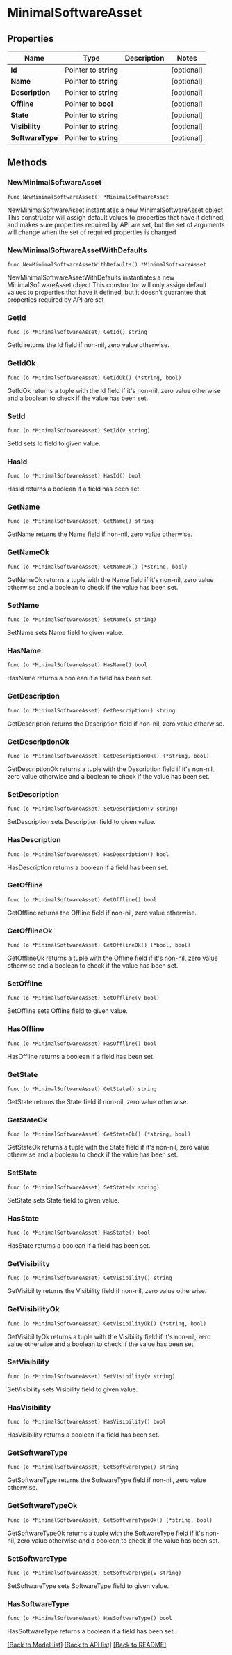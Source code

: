# MinimalSoftwareAsset

## Properties

Name | Type | Description | Notes
------------ | ------------- | ------------- | -------------
**Id** | Pointer to **string** |  | [optional] 
**Name** | Pointer to **string** |  | [optional] 
**Description** | Pointer to **string** |  | [optional] 
**Offline** | Pointer to **bool** |  | [optional] 
**State** | Pointer to **string** |  | [optional] 
**Visibility** | Pointer to **string** |  | [optional] 
**SoftwareType** | Pointer to **string** |  | [optional] 

## Methods

### NewMinimalSoftwareAsset

`func NewMinimalSoftwareAsset() *MinimalSoftwareAsset`

NewMinimalSoftwareAsset instantiates a new MinimalSoftwareAsset object
This constructor will assign default values to properties that have it defined,
and makes sure properties required by API are set, but the set of arguments
will change when the set of required properties is changed

### NewMinimalSoftwareAssetWithDefaults

`func NewMinimalSoftwareAssetWithDefaults() *MinimalSoftwareAsset`

NewMinimalSoftwareAssetWithDefaults instantiates a new MinimalSoftwareAsset object
This constructor will only assign default values to properties that have it defined,
but it doesn't guarantee that properties required by API are set

### GetId

`func (o *MinimalSoftwareAsset) GetId() string`

GetId returns the Id field if non-nil, zero value otherwise.

### GetIdOk

`func (o *MinimalSoftwareAsset) GetIdOk() (*string, bool)`

GetIdOk returns a tuple with the Id field if it's non-nil, zero value otherwise
and a boolean to check if the value has been set.

### SetId

`func (o *MinimalSoftwareAsset) SetId(v string)`

SetId sets Id field to given value.

### HasId

`func (o *MinimalSoftwareAsset) HasId() bool`

HasId returns a boolean if a field has been set.

### GetName

`func (o *MinimalSoftwareAsset) GetName() string`

GetName returns the Name field if non-nil, zero value otherwise.

### GetNameOk

`func (o *MinimalSoftwareAsset) GetNameOk() (*string, bool)`

GetNameOk returns a tuple with the Name field if it's non-nil, zero value otherwise
and a boolean to check if the value has been set.

### SetName

`func (o *MinimalSoftwareAsset) SetName(v string)`

SetName sets Name field to given value.

### HasName

`func (o *MinimalSoftwareAsset) HasName() bool`

HasName returns a boolean if a field has been set.

### GetDescription

`func (o *MinimalSoftwareAsset) GetDescription() string`

GetDescription returns the Description field if non-nil, zero value otherwise.

### GetDescriptionOk

`func (o *MinimalSoftwareAsset) GetDescriptionOk() (*string, bool)`

GetDescriptionOk returns a tuple with the Description field if it's non-nil, zero value otherwise
and a boolean to check if the value has been set.

### SetDescription

`func (o *MinimalSoftwareAsset) SetDescription(v string)`

SetDescription sets Description field to given value.

### HasDescription

`func (o *MinimalSoftwareAsset) HasDescription() bool`

HasDescription returns a boolean if a field has been set.

### GetOffline

`func (o *MinimalSoftwareAsset) GetOffline() bool`

GetOffline returns the Offline field if non-nil, zero value otherwise.

### GetOfflineOk

`func (o *MinimalSoftwareAsset) GetOfflineOk() (*bool, bool)`

GetOfflineOk returns a tuple with the Offline field if it's non-nil, zero value otherwise
and a boolean to check if the value has been set.

### SetOffline

`func (o *MinimalSoftwareAsset) SetOffline(v bool)`

SetOffline sets Offline field to given value.

### HasOffline

`func (o *MinimalSoftwareAsset) HasOffline() bool`

HasOffline returns a boolean if a field has been set.

### GetState

`func (o *MinimalSoftwareAsset) GetState() string`

GetState returns the State field if non-nil, zero value otherwise.

### GetStateOk

`func (o *MinimalSoftwareAsset) GetStateOk() (*string, bool)`

GetStateOk returns a tuple with the State field if it's non-nil, zero value otherwise
and a boolean to check if the value has been set.

### SetState

`func (o *MinimalSoftwareAsset) SetState(v string)`

SetState sets State field to given value.

### HasState

`func (o *MinimalSoftwareAsset) HasState() bool`

HasState returns a boolean if a field has been set.

### GetVisibility

`func (o *MinimalSoftwareAsset) GetVisibility() string`

GetVisibility returns the Visibility field if non-nil, zero value otherwise.

### GetVisibilityOk

`func (o *MinimalSoftwareAsset) GetVisibilityOk() (*string, bool)`

GetVisibilityOk returns a tuple with the Visibility field if it's non-nil, zero value otherwise
and a boolean to check if the value has been set.

### SetVisibility

`func (o *MinimalSoftwareAsset) SetVisibility(v string)`

SetVisibility sets Visibility field to given value.

### HasVisibility

`func (o *MinimalSoftwareAsset) HasVisibility() bool`

HasVisibility returns a boolean if a field has been set.

### GetSoftwareType

`func (o *MinimalSoftwareAsset) GetSoftwareType() string`

GetSoftwareType returns the SoftwareType field if non-nil, zero value otherwise.

### GetSoftwareTypeOk

`func (o *MinimalSoftwareAsset) GetSoftwareTypeOk() (*string, bool)`

GetSoftwareTypeOk returns a tuple with the SoftwareType field if it's non-nil, zero value otherwise
and a boolean to check if the value has been set.

### SetSoftwareType

`func (o *MinimalSoftwareAsset) SetSoftwareType(v string)`

SetSoftwareType sets SoftwareType field to given value.

### HasSoftwareType

`func (o *MinimalSoftwareAsset) HasSoftwareType() bool`

HasSoftwareType returns a boolean if a field has been set.


[[Back to Model list]](../README.md#documentation-for-models) [[Back to API list]](../README.md#documentation-for-api-endpoints) [[Back to README]](../README.md)


